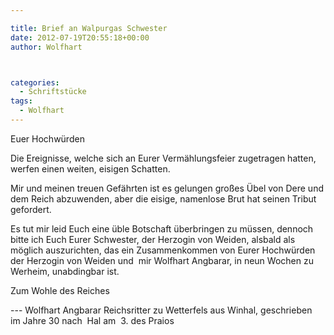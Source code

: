```yaml
---

title: Brief an Walpurgas Schwester
date: 2012-07-19T20:55:18+00:00
author: Wolfhart



categories:
  - Schriftstücke
tags:
  - Wolfhart
---
```

Euer Hochwürden

Die Ereignisse, welche sich an Eurer Vermählungsfeier zugetragen hatten, werfen einen weiten, eisigen Schatten.<!--more-->



Mir und meinen treuen Gefährten ist es gelungen großes Übel von Dere und dem Reich abzuwenden, aber die eisige, namenlose Brut hat seinen Tribut gefordert.

Es tut mir leid Euch eine üble Botschaft überbringen zu müssen, dennoch bitte ich Euch Eurer Schwester, der Herzogin von Weiden, alsbald als möglich auszurichten, das ein Zusammenkommen von Eurer Hochwürden der Herzogin von Weiden und  mir Wolfhart Angbarar, in neun Wochen zu Werheim, unabdingbar ist.

Zum Wohle des Reiches

--- Wolfhart Angbarar Reichsritter zu Wetterfels aus Winhal, geschrieben  im Jahre 30 nach  Hal am  3. des Praios
